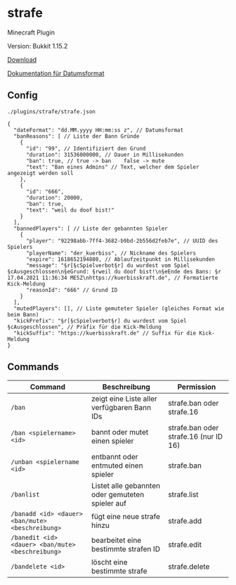 # strafe

Minecraft Plugin

Version: Bukkit 1.15.2

[Download](https://github.com/Frank-Mayer/strafe/releases/latest)

[Dokumentation für Datumsformat](https://docs.oracle.com/javase/7/docs/api/java/text/SimpleDateFormat.html)

## Config

`./plugins/strafe/strafe.json`

```jsonc
{
  "dateFormat": "dd.MM.yyyy HH:mm:ss z", // Datumsformat
  "banReasons": [ // Liste der Bann Gründe
    {
      "id": "99", // Identifiziert den Grund
      "duration": 31536000000, // Dauer in Millisekunden
      "ban": true, // true -> ban    false -> mute
      "text": "Ban eines Admins" // Text, welcher dem Spieler angezeigt werden soll
    },
    {
      "id": "666",
      "duration": 20000,
      "ban": true,
      "text": "weil du doof bist!"
    }
  ],
  "bannedPlayers": [ // Liste der gebannten Spieler
    {
      "player": "92298abb-7ff4-3682-b9bd-2b556d2feb7e", // UUID des Spielers
      "playerName": "der_kuerbiss", // Nickname des Spielers
      "expire": 1618652194880, // Ablaufzeitpunkt in Millisekunden
      "message": "§r[§cSpielverbot§r] du wurdest vom Spiel §cAusgeschlossen\n§eGrund: §rweil du doof bist!\n§eEnde des Bans: §r 17.04.2021 11:36:34 MESZ\nhttps://kuerbisskraft.de", // Formatierte Kick-Meldung
      "reasonId": "666" // Grund ID
    }
  ],
  "mutedPlayers": [], // Liste gemuteter Spieler (gleiches Format wie beim Bann)
  "kickPrefix": "§r[§cSpielverbot§r] du wurdest vom Spiel §cAusgeschlossen", // Präfix für die Kick-Meldung
  "kickSuffix": "https://kuerbisskraft.de" // Suffix für die Kick-Meldung
}
```

## Commands

| Command                                           | Beschreibung                                     | Permission                            |
|---------------------------------------------------|--------------------------------------------------|---------------------------------------|
| `/ban`                                            | zeigt eine Liste aller verfügbaren Bann IDs      | strafe.ban oder strafe.16             |
| `/ban <spielername> <id>`                         | bannt oder mutet einen spieler                   | strafe.ban oder strafe.16 (nur ID 16) |
| `/unban <spielername <id>`                        | entbannt oder entmuted einen spieler             | strafe.ban                            |
| `/banlist`                                        | Listet alle gebannten oder gemuteten spieler auf | strafe.list                           |
| `/banadd <id> <dauer> <ban/mute> <beschreibung>`  | fügt eine neue strafe hinzu                      | strafe.add                            |
| `/banedit <id> <dauer> <ban/mute> <beschreibung>` | bearbeitet eine bestimmte strafen ID             | strafe.edit                           |
| `/bandelete <id>`                                 | löscht eine bestimmte strafe                     | strafe.delete                         |

